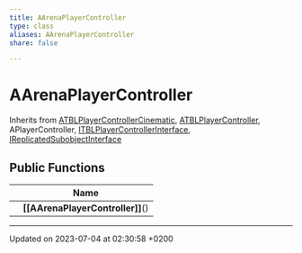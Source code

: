 ```yaml
---
title: AArenaPlayerController
type: class
aliases: AArenaPlayerController
share: false

---
```


# AArenaPlayerController





Inherits from [ATBLPlayerControllerCinematic](/docs/SDK/Source/Classes/classATBLPlayerControllerCinematic.md), [ATBLPlayerController](/docs/SDK/Source/Classes/classATBLPlayerController.md), APlayerController, [ITBLPlayerControllerInterface](/docs/SDK/Source/Classes/classITBLPlayerControllerInterface.md), [IReplicatedSubobjectInterface](/docs/SDK/Source/Classes/classIReplicatedSubobjectInterface.md)

## Public Functions

|                | Name           |
| -------------- | -------------- |
| | **[[AArenaPlayerController]]**() |

-------------------------------

Updated on 2023-07-04 at 02:30:58 +0200